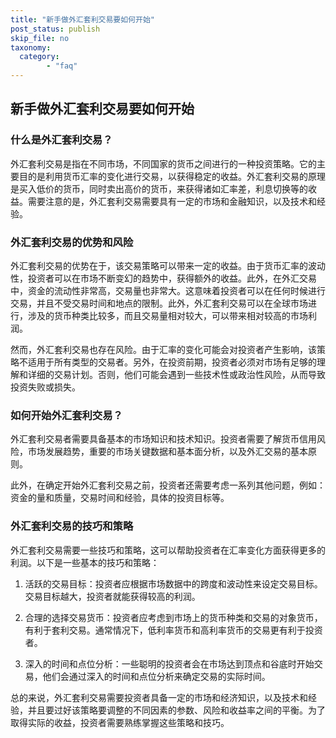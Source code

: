 ```yaml
---
title: "新手做外汇套利交易要如何开始"
post_status: publish
skip_file: no
taxonomy:
  category:
        - "faq"
---
```


## 新手做外汇套利交易要如何开始

### 什么是外汇套利交易？

外汇套利交易是指在不同市场，不同国家的货币之间进行的一种投资策略。它的主要目的是利用货币汇率的变化进行交易，以获得稳定的收益。外汇套利交易的原理是买入低价的货币，同时卖出高价的货币，来获得诸如汇率差，利息切换等的收益。需要注意的是，外汇套利交易需要具有一定的市场和金融知识，以及技术和经验。

### 外汇套利交易的优势和风险

外汇套利交易的优势在于，该交易策略可以带来一定的收益。由于货币汇率的波动性，投资者可以在市场不断变幻的趋势中，获得额外的收益。此外，在外汇交易中，资金的流动性非常高，交易量也非常大。这意味着投资者可以在任何时候进行交易，并且不受交易时间和地点的限制。此外，外汇套利交易可以在全球市场进行，涉及的货币种类比较多，而且交易量相对较大，可以带来相对较高的市场利润。

然而，外汇套利交易也存在风险。由于汇率的变化可能会对投资者产生影响，该策略不适用于所有类型的交易者。另外，在投资前期，投资者必须对市场有足够的理解和详细的交易计划。否则，他们可能会遇到一些技术性或政治性风险，从而导致投资失败或损失。

### 如何开始外汇套利交易？

外汇套利交易者需要具备基本的市场知识和技术知识。投资者需要了解货币信用风险，市场发展趋势，重要的市场关键数据和基本面分析，以及外汇交易的基本原则。

此外，在确定开始外汇套利交易之前，投资者还需要考虑一系列其他问题，例如：资金的量和质量，交易时间和经验，具体的投资目标等。

### 外汇套利交易的技巧和策略

外汇套利交易需要一些技巧和策略，这可以帮助投资者在汇率变化方面获得更多的利润。以下是一些基本的技巧和策略：

1. 活跃的交易目标：投资者应根据市场数据中的跨度和波动性来设定交易目标。交易目标越大，投资者就能获得较高的利润。

2. 合理的选择交易货币：投资者应考虑到市场上的货币种类和交易的对象货币，有利于套利交易。通常情况下，低利率货币和高利率货币的交易更有利于投资者。

3. 深入的时间和点位分析：一些聪明的投资者会在市场达到顶点和谷底时开始交易，他们会通过深入的时间和点位分析来确定交易的实际时间。

总的来说，外汇套利交易需要投资者具备一定的市场和经济知识，以及技术和经验，并且要过好该策略要调整的不同因素的参数、风险和收益率之间的平衡。为了取得实际的收益，投资者需要熟练掌握这些策略和技巧。
